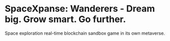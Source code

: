 # SpaceXpanse: Wanderers - Dream big. Grow smart. Go further.
  Space exploration real-time blockchain sandbox game in its own metaverse.
